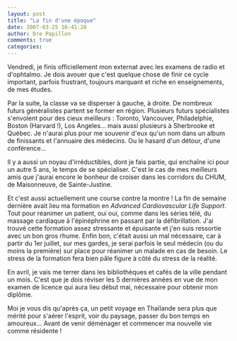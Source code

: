 ```yaml
---
layout: post
title: "La fin d'une époque"
date: 2007-03-25 16:41:28
author: Dre Papillon
comments: true
categories: 
---
```



Vendredi, je finis officiellement mon externat avec les examens de radio et d'ophtalmo. Je dois avouer que c'est quelque chose de finir ce cycle important, parfois frustrant, toujours marquant et riche en enseignements, de mes études.

Par la suite, la classe va se disperser à gauche, à droite. De nombreux futurs généralistes partent se former en région. Plusieurs futurs spécialistes s'envolent pour des cieux meilleurs : Toronto, Vancouver, Philadelphie, Boston (Harvard !), Los Angeles... mais aussi plusieurs à Sherbrooke et Québec. Je n'aurai plus pour me souvenir d'eux qu'un nom dans un album de finissants et l'annuaire des médecins. Ou le hasard d'un détour, d'une conférence...

Il y a aussi un noyau d'irréductibles, dont je fais partie, qui enchaîne ici pour un autre 5 ans, le temps de se spécialiser. C'est le cas de mes meilleurs amis que j'aurai encore le bonheur de croiser dans les corridors du CHUM, de Maisonneuve, de Sainte-Justine.

Et c'est aussi actuellement une course contre la montre ! La fin de semaine dernière avait lieu ma formation en *Advanced Cardiovascular Life Support*. Tout pour réanimer un patient, oui oui, comme dans les séries télé, du massage cardiaque à l'épinéphrine en passant par la défibrillation. J'ai trouvé cette formation assez stressante et épuisante et j'en suis ressortie avec un bon gros rhume. Enfin bon, c'était aussi un mal nécessaire, car à partir du 1er juillet, sur mes gardes, je serai parfois le seul médecin (ou du moins la première) sur place pour réanimer un malade en cas de besoin. Le stress de la formation fera bien pâle figure à côté du stress de la réalité.

En avril, je vais me terrer dans les bibliothèques et cafés de la ville pendant un mois. C'est que je dois réviser les 5 dernières années en vue de mon examen de licence qui aura lieu début mai, nécessaire pour obtenir mon diplôme.

Moi je vous dis qu'après ça, un petit voyage en Thaïlande sera plus que mérité pour s'aérer l'esprit, voir du paysage, passer du bon temps en amoureux... Avant de venir déménager et commencer ma nouvelle vie comme résidente !